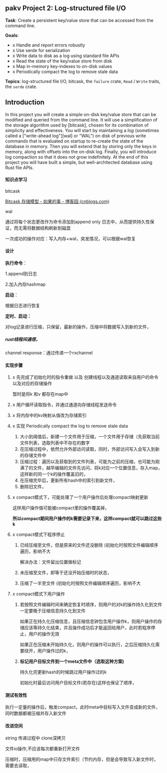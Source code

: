 ## pakv Project 2: Log-structured file I/O

**Task**: Create a persistent key/value store that can be accessed from the
command line.

**Goals**:

- x Handle and report errors robustly
- x Use serde for serialization
- x Write data to disk as a log using standard file APIs
- x Read the state of the key/value store from disk
- x Map in-memory key-indexes to on-disk values
- x Periodically compact the log to remove stale data

**Topics**: log-structured file I/O, bitcask, the `failure` crate, `Read` /
`Write` traits, the `serde` crate.

## Introduction

In this project you will create a simple on-disk key/value store that can be
modified and queried from the command line. It will use a simplification of the
storage algorithm used by [bitcask], chosen for its combination of simplicity
and effectiveness. You will start by maintaining a _log_ (sometimes called a
["write-ahead log"][wal] or "WAL") on disk of previous write commands that is
evaluated on startup to re-create the state of the database in memory. Then you
will extend that by storing only the keys in memory, along with offsets into the
on-disk log. Finally, you will introduce log compaction so that it does not grow
indefinitely. At the end of this project you will have built a simple, but
well-architected database using Rust file APIs.

#### 知识点学习

bitcask

[Bitcask 存储模型 - 如果的事 - 博客园 (cnblogs.com)](https://www.cnblogs.com/chenny7/p/4572381.html)

wal

通过将每个状态更改作为命令添加到append only 日志中，从而提供持久性保证，而无需将数据结构刷新到磁盘

一次成功的操作对应：写入内存+wal，突发情况，可以根据wal恢复

#### 设计

**执行命令**：

1.append到日志

2.加入内存hashmap

**启动**：

根据日志进行恢复

**定时、启动：**

对log记录进行压缩，只保留，最新的操作，压缩中将数据写入到新的文件，

##### rust线程间通信，

channel response：通过传递一个rxchannel

#### 实现步骤

1. x 先完成了初始化时的指令重做 以及 创建线程以及通道读取来自用户的命令 以及对应的存储操作

   暂时是将k 和v 都存在map中

2. x 用户循环读取指令，并通过通道向存储线程发送命令

3. x 将内存中的kv映射从值改为存储索引

4. x 实现 Periodically compact the log to remove stale data

   1. 大小到阈值后，新建一个文件用于压缩，一个文件用于存储（先获取当前文件列表，选取列表中不存在的数字
   2. 在压缩过程中，依然允许外部访问读取，同时，外部访问写入会写入到新的存储文件中
   3. 压缩过程：遍历以及获取到的文件列表，可能为之前的压缩，也可能为刚满了的文件，越早编辑的文件先访问，将k对应一个位置信息，存入map，这样新的同一个k的操作覆盖旧的，
   4. 在压缩完毕后，更新所有hash中的索引到新文件，
   5. 删除旧文件，

5. x compact模式下，可能处理了一个用户操作后处理compact映射更新

   这样用户操作值可能被compact里的操作覆盖掉，

   **所以compact期间用户操作的k需要记录下来，这样compact就可以跳过这些k**

6. x compact模式下程序停止

   1. 已经压缩至文件，但是原来的文件还没删除 (初始化时按照文件编辑顺序遍历，影响不大

      解决办法：文件留出位置做标记

   2. 未压缩至文件，即等于还没开始压缩时的状态，

   3. 压缩了一半至文件 (初始化时按照文件编辑顺序遍历，影响不大

7. x compact模式下用户操作

   1. 若按照文件编辑时间来确定恢复时顺序，则用户的对k的操作持久化到文件一定要晚于压缩信息持久化到文件

      如果正在持久化压缩信息，且压缩信息钟包含用户操作k，则用户操作的存储应该等持久化结束，并且操作成功后才能返回给用户，此时若程序停止，用户的操作无效

      如果正在压缩未开始持久化，则用户的操作可以执行，之后压缩持久化需要绕开，用户操作过的k，

   2. **标记用户目标文件到一个meta文件中（选取这种方案)**

      持久化完更新hash的时候跳过用户操作过的k

      初始化时最后访问用户目标文件(若存在)这样也保证了顺序，

#### 测试有效性

执行一定量的操作后，触发compact，此时meta中目标写入文件变成新的文件，同时数据都被压缩并存入新文件

#### 改进空间

string 传递过程中 clone深拷贝

文件io操作,不应该每次都重新打开文件

压缩时，压缩用的map中只存文件索引（节约内存，但是会导致写入新文件时，需要去读取，